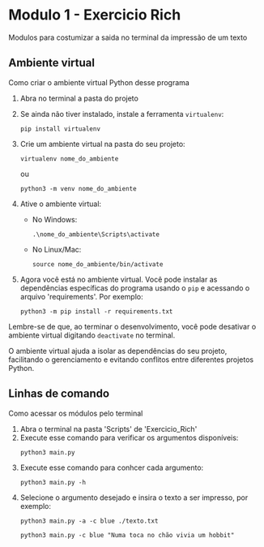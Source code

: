 # Modulo 1 - Exercicio Rich
Modulos para costumizar a saida no terminal da impressão de um texto

## Ambiente virtual
Como criar o ambiente virtual Python desse programa
1. Abra no terminal a pasta do projeto
   
2. Se ainda não tiver instalado, instale a ferramenta `virtualenv`:
   ```
   pip install virtualenv
   ```

   
3. Crie um ambiente virtual na pasta do seu projeto:
   ```
   virtualenv nome_do_ambiente
   ```
   ou
   ```
   python3 -m venv nome_do_ambiente
   ```

   
4. Ative o ambiente virtual:
   - No Windows:
     ```
     .\nome_do_ambiente\Scripts\activate
     ```
   - No Linux/Mac:
     ```
     source nome_do_ambiente/bin/activate
     ```


5. Agora você está no ambiente virtual. Você pode instalar as dependências específicas do programa usando o `pip` e acessando o arquivo 'requirements'. Por exemplo:
   ```
   python3 -m pip install -r requirements.txt
   ```
   
Lembre-se de que, ao terminar o desenvolvimento, você pode desativar o ambiente virtual digitando `deactivate` no terminal.

O ambiente virtual ajuda a isolar as dependências do seu projeto, facilitando o gerenciamento e evitando conflitos entre diferentes projetos Python.

## Linhas de comando
Como acessar os módulos pelo terminal

1. Abra o terminal na pasta 'Scripts' de 'Exercicio_Rich'
2. Execute esse comando para verificar os argumentos disponíveis:
   ```
   python3 main.py
   ```
3. Execute esse comando para conhcer cada argumento:
   ```
   python3 main.py -h
   ```
5. Selecione o argumento desejado e insira o texto a ser impresso, por exemplo:
   ```
   python3 main.py -a -c blue ./texto.txt
   ```
      ```
   python3 main.py -c blue "Numa toca no chão vivia um hobbit"
   ```
